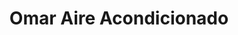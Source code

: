 ---
title: "Omar Aire Acondicionado"
url: /posadas/omar-aire-acondicionado/
shop: reparación de automóviles
---